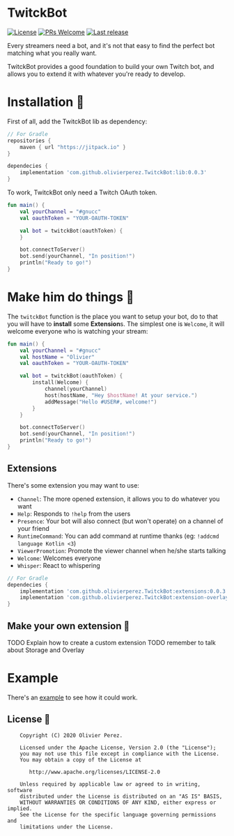 # TwitckBot

[![License](https://img.shields.io/badge/License-Apache%202.0-blue.svg?style=flat-square)](https://opensource.org/licenses/Apache-2.0)
[![PRs Welcome](https://img.shields.io/badge/PRs-Welcome-orange.svg?style=flat-square)](http://makeapullrequest.com)
[![Last release](https://jitpack.io/v/olivierperez/TwitckBot.svg?style=flat-square)](https://jitpack.io/#olivierperez/TwitckBot)

Every streamers need a bot, and it's not that easy to find the perfect bot matching what you really want.

TwitckBot provides a good foundation to build your own Twitch bot, and allows you to extend it with whatever you're ready to develop.

# Installation 👣

First of all, add the TwitckBot lib as dependency:

```groovy
// For Gradle
repositories {
    maven { url "https://jitpack.io" }
}

dependecies {
    implementation 'com.github.olivierperez.TwitckBot:lib:0.0.3'
}
```

To work, TwitckBot only need a Twitch OAuth token.

```kotlin
fun main() {
    val yourChannel = "#gnucc"
    val oauthToken = "YOUR-OAUTH-TOKEN"

    val bot = twitckBot(oauthToken) {
    }

    bot.connectToServer()
    bot.send(yourChannel, "In position!")
    println("Ready to go!")
}
```

# Make him do things 🧰

The `twitckBot` function is the place you want to setup your bot, do to that you will have to **install** some **Extension**s.
The simplest one is `Welcome`, it will welcome everyone who is watching your stream:

```kotlin
fun main() {
    val yourChannel = "#gnucc"
    val hostName = "Olivier"
    val oauthToken = "YOUR-OAUTH-TOKEN"

    val bot = twitckBot(oauthToken) {
        install(Welcome) {
            channel(yourChannel)
            host(hostName, "Hey $hostName! At your service.")
            addMessage("Hello #USER#, welcome!")
        }
    }

    bot.connectToServer()
    bot.send(yourChannel, "In position!")
    println("Ready to go!")
}
```

## Extensions

There's some extension you may want to use:

- `Channel`: The more opened extension, it allows you to do whatever you want
- `Help`: Responds to `!help` from the users
- `Presence`: Your bot will also connect (but won't operate) on a channel of your friend
- `RuntimeCommand`: You can add command at runtime thanks (eg: `!addcmd language Kotlin <3`)
- `ViewerPromotion`: Promote the viewer channel when he/she starts talking
- `Welcome`: Welcomes everyone
- `Whisper`: React to whispering

```groovy
// For Gradle
dependecies {
    implementation 'com.github.olivierperez.TwitckBot:extensions:0.0.3'
    implementation 'com.github.olivierperez.TwitckBot:extension-overlay:0.0.3'
}
```

## Make your own extension 🎨

TODO Explain how to create a custom extension
TODO remember to talk about Storage and Overlay

# Example

There's an [example](example/) to see how it could work.

## License 📄

```
    Copyright (C) 2020 Olivier Perez.

    Licensed under the Apache License, Version 2.0 (the "License");
    you may not use this file except in compliance with the License.
    You may obtain a copy of the License at

       http://www.apache.org/licenses/LICENSE-2.0

    Unless required by applicable law or agreed to in writing, software
    distributed under the License is distributed on an "AS IS" BASIS,
    WITHOUT WARRANTIES OR CONDITIONS OF ANY KIND, either express or implied.
    See the License for the specific language governing permissions and
    limitations under the License.
```